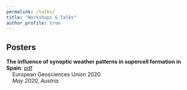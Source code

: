 ```yaml
---
permalink: /talks/
title: "Workshops & Talks"
author_profile: true
---
```



Posters 
-------
**The influence of synoptic weather patterns in supercell formation in Spain**: [pdf](http://ccalvosa.github.io/files/Poster_draft4.pdf)  
&nbsp;&nbsp;&nbsp;&nbsp;European Geosciences Union 2020  
&nbsp;&nbsp;&nbsp;&nbsp;_May 2020, Austria_





